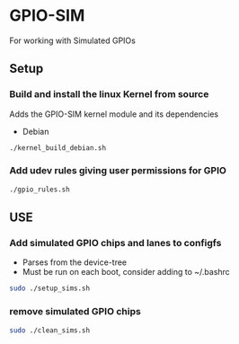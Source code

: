# GPIO-SIM
For working with Simulated GPIOs

## Setup

### Build and install the linux Kernel from source
Adds the GPIO-SIM kernel module and its dependencies
- Debian
```bash
./kernel_build_debian.sh
```
### Add udev rules giving user permissions for GPIO
```bash
./gpio_rules.sh
```
## USE

### Add simulated GPIO chips and lanes to configfs
- Parses from the device-tree
- Must be run on each boot, consider adding to ~/.bashrc
```bash
sudo ./setup_sims.sh
```
### remove simulated GPIO chips
```bash
sudo ./clean_sims.sh
```
